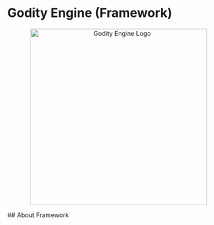 # Godity Engine (Framework)
  <p align="center">
    <a href="pass">
      <img src="https://upload.wikimedia.org/wikipedia/commons/8/85/Logo-Test.png" width="400" alt="Godity Engine Logo">
    </a>
  </p>
## About Framework

